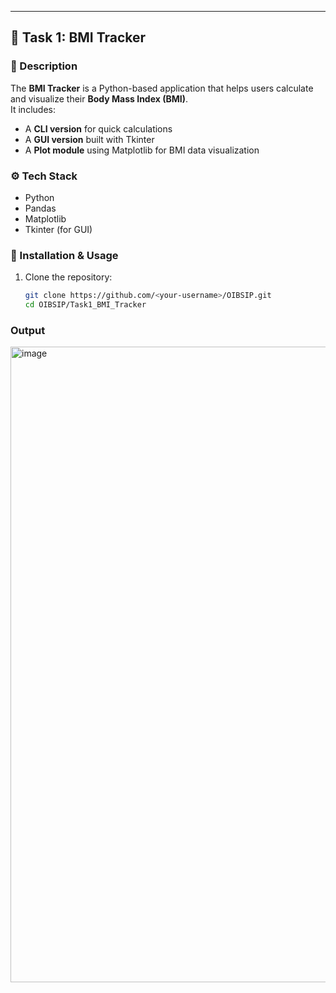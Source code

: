 
---

## 🧠 Task 1: BMI Tracker

### 📌 Description
The **BMI Tracker** is a Python-based application that helps users calculate and visualize their **Body Mass Index (BMI)**.  
It includes:
- A **CLI version** for quick calculations  
- A **GUI version** built with Tkinter  
- A **Plot module** using Matplotlib for BMI data visualization  

### ⚙️ Tech Stack
- Python  
- Pandas  
- Matplotlib  
- Tkinter (for GUI)

### 🧩 Installation & Usage
1. Clone the repository:
   ```bash
   git clone https://github.com/<your-username>/OIBSIP.git
   cd OIBSIP/Task1_BMI_Tracker

### Output
<img width="1916" height="1017" alt="image" src="https://github.com/user-attachments/assets/e70beb07-eb9b-4cff-833e-82816a4d8e94" />

